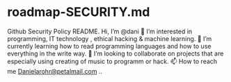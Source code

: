 # roadmap-SECURITY.md
Github Security Policy
README.
Hi, I’m @dani
👀 I’m interested in programming, IT technology , ethical hacking & machine learning.
🌱 I’m currently learning how to read programming languages and how to use everything in the write way.
💞️ I’m looking to collaborate on projects that are especially using creating of music to programm or hack.
📫 How to reach me Danielarohr@petalmail.com ..
